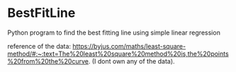 # BestFitLine
Python program to find the best fitting line using simple linear regression

reference of the data: https://byjus.com/maths/least-square-method/#:~:text=The%20least%20square%20method%20is,the%20points%20from%20the%20curve. (I dont own any of the data).

